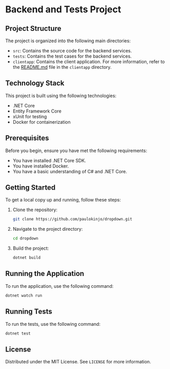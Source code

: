 # Backend and Tests Project


## Project Structure

The project is organized into the following main directories:

- `src`: Contains the source code for the backend services.
- `tests`: Contains the test cases for the backend services.
- `clientapp`: Contains the client application. For more information, refer to the [README.md](../clientapp/README.md) file in the `clientapp` directory.

## Technology Stack

This project is built using the following technologies:

- .NET Core
- Entity Framework Core
- xUnit for testing
- Docker for containerization

## Prerequisites

Before you begin, ensure you have met the following requirements:

- You have installed .NET Core SDK.
- You have installed Docker.
- You have a basic understanding of C# and .NET Core.

## Getting Started

To get a local copy up and running, follow these steps:

1. Clone the repository:
    ```sh
    git clone https://github.com/paulokinjo/dropdown.git
    ```
2. Navigate to the project directory:
    ```sh
    cd dropdown
    ```
3. Build the project:
    ```sh
    dotnet build
    ```

## Running the Application

To run the application, use the following command:
```sh
dotnet watch run
```

## Running Tests

To run the tests, use the following command:
```sh
dotnet test
```

## License

Distributed under the MIT License. See `LICENSE` for more information.
